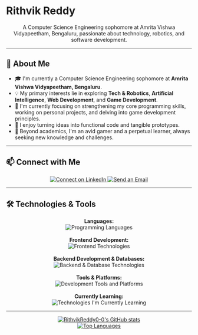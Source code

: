# Rithvik Reddy

<p align="center">
  A Computer Science Engineering sophomore at Amrita Vishwa Vidyapeetham, Bengaluru, passionate about technology, robotics, and software development.
</p>

---

## 👋 About Me

-   🎓 I'm currently a Computer Science Engineering sophomore at **Amrita Vishwa Vidyapeetham, Bengaluru**.
-   💡 My primary interests lie in exploring **Tech & Robotics**, **Artificial Intelligence**, **Web Development**, and **Game Development**.
-   🌱 I'm currently focusing on strengthening my core programming skills, working on personal projects, and delving into game development principles.
-   🚀 I enjoy turning ideas into functional code and tangible prototypes.
-   🔭 Beyond academics, I'm an avid gamer and a perpetual learner, always seeking new knowledge and challenges.

---

## 📫 Connect with Me

<p align="center">
  <a href="https://www.linkedin.com/in/rithvik-reddy-911b6b279/" target="_blank">
    <img src="https://img.shields.io/badge/LinkedIn-0077B5?style=for-the-badge&logo=linkedin&logoColor=white" alt="Connect on LinkedIn"/>
  </a>
  <a href="mailto:YOUR_ACTUAL_EMAIL@example.com" target="_blank"> <!-- !!! REPLACE WITH YOUR ACTUAL EMAIL !!! -->
    <img src="https://img.shields.io/badge/Email_Me-D14836?style=for-the-badge&logo=gmail&logoColor=white" alt="Send an Email"/>
  </a>
</p>

---

## 🛠️ Technologies & Tools

<p align="center">
  <strong>Languages:</strong><br>
  <img src="https://skillicons.dev/icons?i=java,python,cpp,c,js,ts,r&theme=dark" alt="Programming Languages" /><br><br>
  <strong>Frontend Development:</strong><br>
  <img src="https://skillicons.dev/icons?i=html,css,bootstrap,tailwind,jquery,react,angular&theme=dark" alt="Frontend Technologies" /><br><br>
  <strong>Backend Development & Databases:</strong><br>
  <img src="https://skillicons.dev/icons?i=nodejs,express,mysql,mongodb&theme=dark" alt="Backend & Database Technologies" /><br><br>
  <strong>Tools & Platforms:</strong><br>
  <img src="https://skillicons.dev/icons?i=git,github,figma,canva,arduino,postman&theme=dark" alt="Development Tools and Platforms" /><br><br>
  <strong>Currently Learning:</strong><br>
  <img src="https://skillicons.dev/icons?i=spring,django,docker,aws&theme=dark" alt="Technologies I'm Currently Learning" />
</p>

---

<p align="center">
  <!-- Optional: GitHub Stats -->
  <a href="https://github.com/RithvikReddy0-0">
    <img src="https://github-readme-stats.vercel.app/api?username=RithvikReddy0-0&show_icons=true&theme=radical&hide_border=true&count_private=true" alt="RithvikReddy0-0's GitHub stats" />
  </a>
  <br>
  <a href="https://github.com/RithvikReddy0-0">
    <img src="https://github-readme-stats.vercel.app/api/top-langs/?username=RithvikReddy0-0&layout=compact&theme=radical&hide_border=true" alt="Top Languages" />
  </a>
</p>
